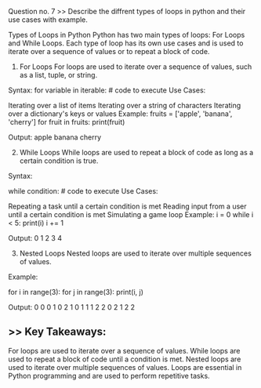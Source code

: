 Question no. 7 >> Describe the diffrent types of loops in python and their use cases with example.

Types of Loops in Python
Python has two main types of loops: For Loops and While Loops. Each type of loop has its own use cases and is used to iterate over a sequence of values or to repeat a block of code.

1. For Loops
For loops are used to iterate over a sequence of values, such as a list, tuple, or string.

Syntax:
for variable in iterable:
    # code to execute
Use Cases:

Iterating over a list of items
Iterating over a string of characters
Iterating over a dictionary's keys or values
Example:
fruits = ['apple', 'banana', 'cherry']
for fruit in fruits:
    print(fruit)

Output:
apple
banana
cherry


2. While Loops
While loops are used to repeat a block of code as long as a certain condition is true.

Syntax:

while condition:
    # code to execute
Use Cases:

Repeating a task until a certain condition is met
Reading input from a user until a certain condition is met
Simulating a game loop
Example:
i = 0
while i < 5:
    print(i)
    i += 1

Output:
0
1
2
3
4


3. Nested Loops
Nested loops are used to iterate over multiple sequences of values.

Example:

for i in range(3):
    for j in range(3):
        print(i, j)

Output:
0 0
0 1
0 2
1 0
1 1
1 2
2 0
2 1
2 2

## >> Key Takeaways:

For loops are used to iterate over a sequence of values.
While loops are used to repeat a block of code until a condition is met.
Nested loops are used to iterate over multiple sequences of values.
Loops are essential in Python programming and are used to perform repetitive tasks.